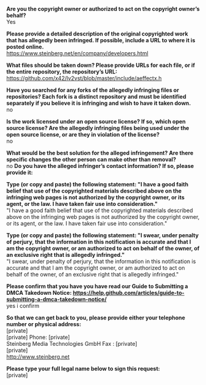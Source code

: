 **Are you the copyright owner or authorized to act on the copyright owner’s behalf?**  
Yes

**Please provide a detailed description of the original copyrighted work that has allegedly been infringed. If possible, include a URL to where it is posted online.**  
https://www.steinberg.net/en/company/developers.html

**What files should be taken down? Please provide URLs for each file, or if the entire repository, the repository’s URL:**  
https://github.com/x42/lv2vst/blob/master/include/aeffectx.h

**Have you searched for any forks of the allegedly infringing files or repositories? Each fork is a distinct repository and must be identified separately if you believe it is infringing and wish to have it taken down.**  
no  

**Is the work licensed under an open source license? If so, which open source license? Are the allegedly infringing files being used under the open source license, or are they in violation of the license?**  
no  

**What would be the best solution for the alleged infringement? Are there specific changes the other person can make other than removal?**  
no
**Do you have the alleged infringer’s contact information? If so, please provide it:**  
  
  
**Type (or copy and paste) the following statement: "I have a good faith belief that use of the copyrighted materials described above on   the infringing web pages is not authorized by the copyright owner, or its agent, or the law. I have taken fair use into consideration."**  
"I have a good faith belief that use of the copyrighted materials described above on the infringing web pages is not authorized by the copyright owner, or its agent, or the law. I have taken fair use into consideration."  

**Type (or copy and paste) the following statement: "I swear, under penalty of perjury, that the information in this notification is accurate and that I am the copyright owner, or am authorized to act on behalf of the owner, of an exclusive right that is allegedly infringed."**  
"I swear, under penalty of perjury, that the information in this notification is accurate and that I am the copyright owner, or am authorized to act on behalf of the owner, of an exclusive right that is allegedly infringed."  

**Please confirm that you have you have read our Guide to Submitting a DMCA Takedown Notice: https://help.github.com/articles/guide-to-submitting-a-dmca-takedown-notice/**  
yes i confirm  

**So that we can get back to you, please provide either your telephone number or physical address:**  
[private]  
[private] Phone: [private]  
Steinberg Media Technologies GmbH Fax : [private]  
[private]  
http://www.steinberg.net

**Please type your full legal name below to sign this request:**  
[private]  
